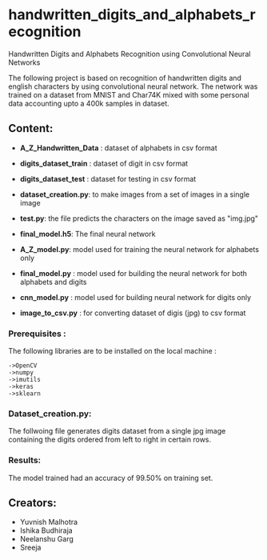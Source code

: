 # handwritten_digits_and_alphabets_recognition
Handwritten Digits and Alphabets Recognition using Convolutional Neural Networks

The following project is based on recognition of handwritten digits and english characters by using convolutional neural network.
The network was trained on a dataset from MNIST and Char74K  mixed with some personal data accounting upto a 400k samples in dataset.

## Content:

* **A_Z_Handwritten_Data** : dataset of alphabets in csv format
* **digits_dataset_train** : dataset of digit in csv format
* **digits_dataset_test** : dataset for testing in csv format

* **dataset_creation.py**: to make images from a set of images in a single image
* **test.py**: the file predicts the characters on the image saved as "img.jpg"
* **final_model.h5**: The final neural network 
* **A_Z_model.py**: model used for training the neural network for alphabets only
* **final_model.py** : model used for building the neural network for both alphabets and digits
* **cnn_model.py** : model used for building neural network for digits only
* **image_to_csv.py** : for converting dataset of digis (jpg) to csv format 
### Prerequisites :
The following libraries are to be installed on the local machine :
```
->OpenCV
->numpy
->imutils
->keras
->sklearn
```
### Dataset_creation.py:
The follwoing file generates digits dataset from a single jpg image containing the digits ordered from left to right in certain rows.

### Results:
The model trained had an accuracy of 99.50% on training set.

## Creators:
* Yuvnish Malhotra 
* Ishika Budhiraja
* Neelanshu Garg
* Sreeja
